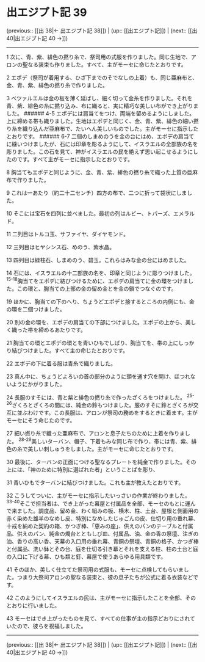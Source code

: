 # 出エジプト記 39

(previous:: [[出 38|← 出エジプト記 38]]) | (up:: [[出エジプト記]]) | (next:: [[出 40|出エジプト記 40 →]])

***




1 
次に、青、紫、緋色の撚り糸で、祭司用の式服を作りました。同じ生地で、アロンの聖なる装束も作りました。すべて、主がモーセに命じたとおりです。 



2 
エポデ（祭司が着用する、ひざ下までのそでなしの上着）も、同じ亜麻布と、金、青、紫、緋色の撚り糸で作りました。 



3 
ベツァルエルは金の板を薄く延ばし、細く切って金糸を作りました。それを青、紫、緋色の糸に撚り込み、布に織ると、実に精巧な美しい布ができ上がりました。 ###### 4-5 エポデには肩当てをつけ、両端を留めるようにしました。上に締める帯も織りました。生地はエポデと同じく、金、青、紫、緋色の細い撚り糸を織り込んだ亜麻布で、たいへん美しいものでした。主がモーセに指示したとおりです。 ###### 6-7 二個のしまめのうを金の台にはめ、エポデの肩当てに縫いつけましたが、石には印章を彫るようにして、イスラエルの全部族の名を彫りました。この石を見て、神がイスラエルの民を絶えず思い起こせるようにしたのです。すべて主がモーセに指示したとおりです。 



8 
胸当てもエポデと同じように、金、青、紫、緋色の撚り糸で織った上質の亜麻布で作りました。 



9 
これは一あたり（約二十二センチ）四方の布で、二つに折って袋状にしました。 



10 
そこには宝石を四列に並べました。最初の列はルビー、トパーズ、エメラルド。 



11 
二列目はトルコ玉、サファイヤ、ダイヤモンド。 



12 
三列目はヒヤシンス石、めのう、紫水晶。 



13 
四列目は緑柱石、しまめのう、碧玉。これらはみな金の台にはめました。 



14 
石には、イスラエルの十二部族の名を、印章と同じように彫りつけました。 <sup class="versenum">15-18</sup>胸当てをエポデに結びつけるために、エポデの肩当てに金の環をつけました。この環と、胸当ての上部の金の留め金とを金の鎖でつなぐのです。 



19 
ほかに、胸当ての下のへり、ちょうどエポデと接するところの内側にも、金の環を二個つけました。 



20 
別の金の環を、エポデの肩当ての下部につけました。エポデの上から、美しく織った帯を締めるあたりです。 



21 
胸当ての環とエポデの環とを青いひもでしばり、胸当てを、帯の上にしっかり結びつけました。すべて主の命じたとおりです。 



22 
エポデの下に着る服は青糸で織りました。 



23 
真ん中に、ちょうどよろいの首の部分のように頭を通す穴を開け、ほつれないようにかがりました。 



24 
長服のすそには、青と紫と緋色の撚り糸で作ったざくろをつけました。 <sup class="versenum">25-26</sup>ざくろとざくろの間には、純金の鈴もつけました。服のすそに鈴とざくろが交互に並ぶわけです。この長服は、アロンが祭司の務めをするときに着ます。主がモーセにそう命じたのです。 



27 
細い撚り糸で織った亜麻布で、アロンと息子たちのために上着を作りました。 <sup class="versenum">28-29</sup>美しいターバン、帽子、下着もみな同じ布で作り、帯には青、紫、緋色の糸で美しい刺しゅうをしました。主がモーセに命じたとおりです。 



30 
最後に、ターバンの正面につける聖なるプレートを純金で作りました。その上には、「神のために特別に選ばれた者」ということばを彫り、 



31 
青いひもでターバンに結びつけました。これも主が教えたとおりです。 



32 
こうしてついに、主がモーセに指示したいっさいの作業が終わりました。 <sup class="versenum">33-40</sup>そこで担当者は、でき上がった幕屋と付属品を全部、モーセのもとに運んで来ました。調度品、留め金、わく組みの板、横木、柱、土台、屋根と側面用の赤く染めた雄羊のなめし皮、特別になめしたじゅごんの皮、仕切り用の垂れ幕、十戒を納めた契約の箱、かつぎ棒、「恵みの座」、供えのパンのテーブルと付属品、供えのパン、純金の燭台とともしび皿、付属品、油、金の香の祭壇、注ぎの油、香りの高い香、天幕の入口用の垂れ幕、青銅の祭壇、青銅の格子、かつぎ棒と付属品、洗い鉢とその台、庭を仕切る引き幕とそれを支える柱、柱の土台と庭の入口に下げる幕、ひも類と釘、幕屋で使うあらゆる用具類です。 



41 
そのほか、美しく仕立てた祭司用の式服も、モーセに点検してもらいました。つまり大祭司アロンの聖なる装束と、彼の息子たちが公式に着る衣装などです。 



42 
このようにしてイスラエルの民は、主がモーセに指示したことを全部、そのとおりに行いました。 



43 
モーセはでき上がったものを見て、すべての仕事が主の指示どおりにされていたので、彼らを祝福しました。

***

(previous:: [[出 38|← 出エジプト記 38]]) | (up:: [[出エジプト記]]) | (next:: [[出 40|出エジプト記 40 →]])

